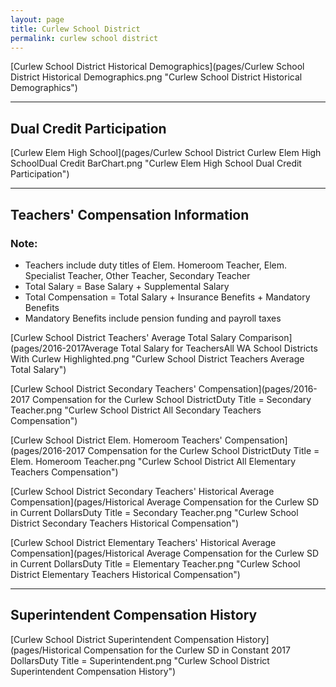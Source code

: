 ```yaml
---
layout: page
title: Curlew School District
permalink: curlew school district
---
```



[Curlew School District Historical Demographics](pages/Curlew School District Historical Demographics.png "Curlew School District Historical Demographics")

___

## Dual Credit Participation

[Curlew Elem   High School](pages/Curlew School District Curlew Elem   High SchoolDual Credit BarChart.png "Curlew Elem   High School Dual Credit Participation")


___

## Teachers' Compensation Information
### Note:
- Teachers include duty titles of Elem. Homeroom Teacher, Elem. Specialist Teacher, Other Teacher, Secondary Teacher
- Total Salary = Base Salary + Supplemental Salary
- Total Compensation = Total Salary + Insurance Benefits + Mandatory Benefits
- Mandatory Benefits include pension funding and payroll taxes

[Curlew School District Teachers' Average Total Salary Comparison](pages/2016-2017Average Total Salary for TeachersAll WA School Districts With Curlew Highlighted.png "Curlew School District Teachers Average Total Salary")

[Curlew School District Secondary Teachers' Compensation](pages/2016-2017 Compensation for the Curlew School DistrictDuty Title = Secondary Teacher.png "Curlew School District All Secondary Teachers Compensation")

[Curlew School District Elem. Homeroom Teachers' Compensation](pages/2016-2017 Compensation for the Curlew School DistrictDuty Title = Elem. Homeroom Teacher.png "Curlew School District All Elementary Teachers Compensation")

[Curlew School District Secondary Teachers' Historical Average Compensation](pages/Historical Average Compensation for the Curlew SD in Current DollarsDuty Title = Secondary Teacher.png "Curlew School District Secondary Teachers Historical Compensation")

[Curlew School District Elementary Teachers' Historical Average Compensation](pages/Historical Average Compensation for the Curlew SD in Current DollarsDuty Title = Elementary Teacher.png "Curlew School District Elementary Teachers Historical Compensation")


___

## Superintendent Compensation History

[Curlew School District Superintendent Compensation History](pages/Historical Compensation for the Curlew SD in Constant 2017 DollarsDuty Title = Superintendent.png "Curlew School District Superintendent Compensation History")

